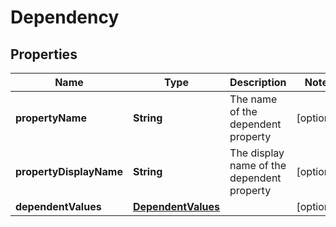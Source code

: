 # Dependency

## Properties
Name | Type | Description | Notes
------------ | ------------- | ------------- | -------------
**propertyName** | **String** | The name of the dependent property |  [optional]
**propertyDisplayName** | **String** | The display name of the dependent property |  [optional]
**dependentValues** | [**DependentValues**](DependentValues.md) |  |  [optional]
